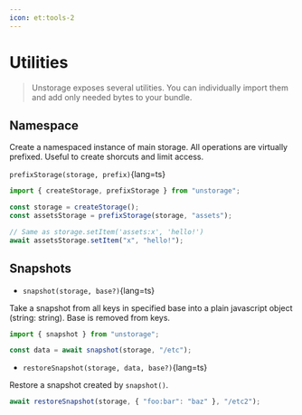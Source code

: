 ```yaml
---
icon: et:tools-2
---
```


# Utilities

> Unstorage exposes several utilities. You can individually import them and add only needed bytes to your bundle.

## Namespace

Create a namespaced instance of main storage. All operations are virtually prefixed. Useful to create shorcuts and limit access.

`prefixStorage(storage, prefix)`{lang=ts}

```ts
import { createStorage, prefixStorage } from "unstorage";

const storage = createStorage();
const assetsStorage = prefixStorage(storage, "assets");

// Same as storage.setItem('assets:x', 'hello!')
await assetsStorage.setItem("x", "hello!");
```

## Snapshots

- `snapshot(storage, base?)`{lang=ts}

Take a snapshot from all keys in specified base into a plain javascript object (string: string). Base is removed from keys.

```js
import { snapshot } from "unstorage";

const data = await snapshot(storage, "/etc");
```

- `restoreSnapshot(storage, data, base?)`{lang=ts}

Restore a snapshot created by `snapshot()`.

```js
await restoreSnapshot(storage, { "foo:bar": "baz" }, "/etc2");
```
